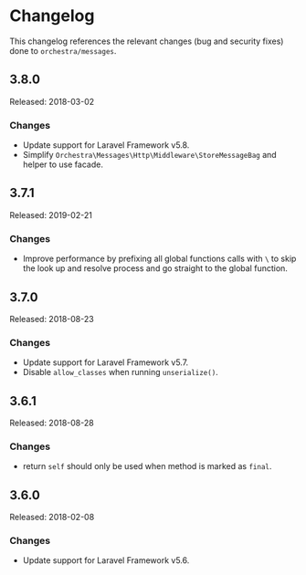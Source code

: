 # Changelog

This changelog references the relevant changes (bug and security fixes) done to `orchestra/messages`.

## 3.8.0 

Released: 2018-03-02

### Changes

* Update support for Laravel Framework v5.8.
* Simplify `Orchestra\Messages\Http\Middleware\StoreMessageBag` and helper to use facade.

## 3.7.1

Released: 2019-02-21

### Changes

* Improve performance by prefixing all global functions calls with `\` to skip the look up and resolve process and go straight to the global function.

## 3.7.0 

Released: 2018-08-23

### Changes

* Update support for Laravel Framework v5.7.
* Disable `allow_classes` when running `unserialize()`.

## 3.6.1

Released: 2018-08-28

### Changes

* return `self` should only be used when method is marked as `final`.

## 3.6.0 

Released: 2018-02-08

### Changes

* Update support for Laravel Framework v5.6.
